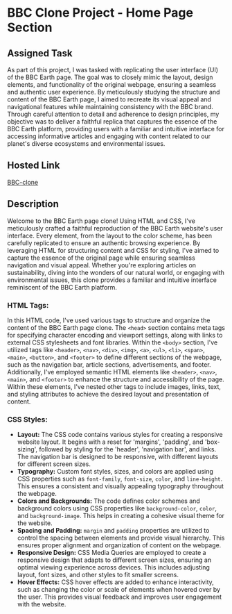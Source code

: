 # BBC Clone Project - Home Page Section

## Assigned Task
As part of this project, I was tasked with replicating the user interface (UI) of the BBC Earth page. The goal was to closely mimic the layout, design elements, and functionality of the original webpage, ensuring a seamless and authentic user experience. By meticulously studying the structure and content of the BBC Earth page, I aimed to recreate its visual appeal and navigational features while maintaining consistency with the BBC brand. Through careful attention to detail and adherence to design principles, my objective was to deliver a faithful replica that captures the essence of the BBC Earth platform, providing users with a familiar and intuitive interface for accessing informative articles and engaging with content related to our planet's diverse ecosystems and environmental issues.

## Hosted Link
[BBC-clone](https://geekathon-team-10.vercel.app/)

## Description
Welcome to the BBC Earth page clone! Using HTML and CSS, I've meticulously crafted a faithful reproduction of the BBC Earth website's user interface. Every element, from the layout to the color scheme, has been carefully replicated to ensure an authentic browsing experience. By leveraging HTML for structuring content and CSS for styling, I've aimed to capture the essence of the original page while ensuring seamless navigation and visual appeal. Whether you're exploring articles on sustainability, diving into the wonders of our natural world, or engaging with environmental issues, this clone provides a familiar and intuitive interface reminiscent of the BBC Earth platform.

### HTML Tags:
In this HTML code, I've used various tags to structure and organize the content of the BBC Earth page clone. The `<head>` section contains meta tags for specifying character encoding and viewport settings, along with links to external CSS stylesheets and font libraries. Within the `<body>` section, I've utilized tags like `<header>`, `<nav>`, `<div>`, `<img>`, `<a>`, `<ul>`, `<li>`, `<span>`, `<main>`, `<button>`, and `<footer>` to define different sections of the webpage, such as the navigation bar, article sections, advertisements, and footer. Additionally, I've employed semantic HTML elements like `<header>`, `<nav>`, `<main>`, and `<footer>` to enhance the structure and accessibility of the page. Within these elements, I've nested other tags to include images, links, text, and styling attributes to achieve the desired layout and presentation of content.

### CSS Styles:
- **Layout:** The  CSS code contains various styles for creating a responsive website layout. It begins with a reset for 'margins', 'padding', and 'box-sizing', followed by styling for the 'header', 'navigation bar', and links. The navigation bar is designed to be responsive, with different layouts for different screen sizes.
- **Typography:** Custom font styles, sizes, and colors are applied using CSS properties such as `font-family`, `font-size`, `color`, and `line-height`. This ensures a consistent and visually appealing typography throughout the webpage.
- **Colors and Backgrounds:** The code defines color schemes and background colors using CSS properties like `background-color`, `color`, and `background-image`. This helps in creating a cohesive visual theme for the website.
- **Spacing and Padding:** `margin` and `padding` properties are utilized to control the spacing between elements and provide visual hierarchy. This ensures proper alignment and organization of content on the webpage.
- **Responsive Design:** CSS Media Queries are employed to create a responsive design that adapts to different screen sizes, ensuring an optimal viewing experience across devices. This includes adjusting layout, font sizes, and other styles to fit smaller screens.
- **Hover Effects:** CSS hover effects are added to enhance interactivity, such as changing the color or scale of elements when hovered over by the user. This provides visual feedback and improves user engagement with the website.


